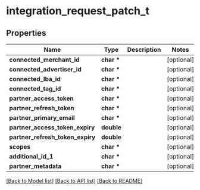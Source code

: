 # integration_request_patch_t

## Properties
Name | Type | Description | Notes
------------ | ------------- | ------------- | -------------
**connected_merchant_id** | **char \*** |  | [optional] 
**connected_advertiser_id** | **char \*** |  | [optional] 
**connected_lba_id** | **char \*** |  | [optional] 
**connected_tag_id** | **char \*** |  | [optional] 
**partner_access_token** | **char \*** |  | [optional] 
**partner_refresh_token** | **char \*** |  | [optional] 
**partner_primary_email** | **char \*** |  | [optional] 
**partner_access_token_expiry** | **double** |  | [optional] 
**partner_refresh_token_expiry** | **double** |  | [optional] 
**scopes** | **char \*** |  | [optional] 
**additional_id_1** | **char \*** |  | [optional] 
**partner_metadata** | **char \*** |  | [optional] 

[[Back to Model list]](../README.md#documentation-for-models) [[Back to API list]](../README.md#documentation-for-api-endpoints) [[Back to README]](../README.md)


